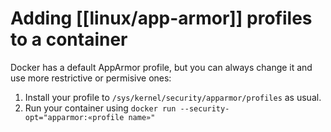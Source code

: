 # Adding [[linux/app-armor]] profiles to a container
Docker has a default AppArmor profile, but you can always change it and use more restrictive or permisive ones:

1. Install your profile to `/sys/kernel/security/apparmor/profiles` as usual.
2. Run your container using `docker run --security-opt="apparmor:«profile name»"`
